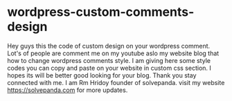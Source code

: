 # wordpress-custom-comments-design
Hey guys this the code of custom design on your wordpress comment. Lot's of people are comment me on my youtube aslo my website blog that how to change wordpress comments style. I am giving here some style codes you can copy and paste on your website in custom css section. I hopes its will be better good looking for your blog. Thank you stay connected with me. I am Rm Hridoy founder of solvepanda. visit my website https://solvepanda.com for more updates.
